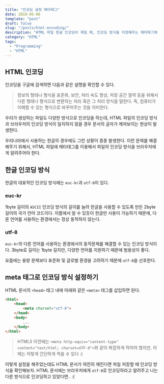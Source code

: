 ```yaml
---
title: "인코딩 설정 메타태그"
date: 2019-05-06
template: "post"
draft: false
slug: "/posts/html-encoding/"
description: "HTML 파일 한글 인코딩이 깨질 때, 인코딩 방식을 지정해주는 메타태그에 대해 정리한 글입니다."
category: "HTML"
tags:
  - "Programming"
  - "HTML"
---
```


## HTML 인코딩
인코딩을 구글에 검색하면 다음과 같은 설명을 확인할 수 있다.

> 정보의 형태나 형식을 표준화, 보안, 처리 속도 향상, 저장 공간 절약 등을 위해서 다른 형태나 형식으로 변환하는 처리 혹은 그 처리 방식을 말한다. 즉, 컴퓨터가 이해할 수 있는 형식으로 바꾸어주는 것을 의미한다.

우리가 생성하는 파일도 다양한 방식으로 인코딩을 하는데, HTML 파일의 인코딩 방식과 브라우저의 인코딩 방식이 일치하지 않을 경우 문서의 글자가 깨져보이는 현상이 발생한다. 

우리나라에서 사용하는 한글의 경우에도 그런 상황이 종종 발생한다. 이런 문제를 해결해주기 위해서, HTML 파일에 메타태그를 이용해서 파일의 인코딩 방식을 브라우저에게 알려주어야 한다.

## 한글 인코딩 방식

한글의 대표적인 인코딩 방식에는 `euc-kr`과 `utf-8`이 있다.

### euc-kr
1byte 길이의 `ASCII` 인코딩 방식의 길이를 늘려 한글을 사용할 수 있도록 만든 2byte 길이의 국가 언어 코드이다. 이름에서 알 수 있듯이 한글만 사용이 가능하기 때문에, 다른 언어를 사용하는 환경에서는 정상 동작하지 않는다.

### utf-8
`euc-kr`의 다른 언어를 사용하는 환경에서의 동작문제를 해결할 수 있는 인코딩 방식이다. 3byte로 길이는 1byte 길지만, 다양한 언어를 지원하기 때문에 범용성이 좋다.

요즘에는 용량 문제보다 표준화 및 글로벌 환경을 고려하기 때문에 `utf-8`을 선호한다.

## meta 태그로 인코딩 방식 설정하기
HTML 문서의 `<head>` 태그 내에 아래와 같은 `<meta>` 태그를 삽입하면 된다.

```html
<html>
    <head>
        <meta charset="utf-8">    
    </head>
    <body>
        ...
    </body>
</html>
```

> HTML5 이전에는 `<meta http-equiv="content-type" content="text/html; charset=UTF-8">`와 같이 복잡하게 적어야 했지만, 이제는 저렇게 간단하게 적을 수 있다 :)

이렇게 설정을 해주었는데도 HTML 문서가 여전히 깨진다면 파일 저장할 때 인코딩 방식을 확인해보자. HTML 문서에는 브라우저에게 `utf-8`로 인코딩하라고 알려주고 나는 다른 방식으로 인코딩하고 있었다면.. :(